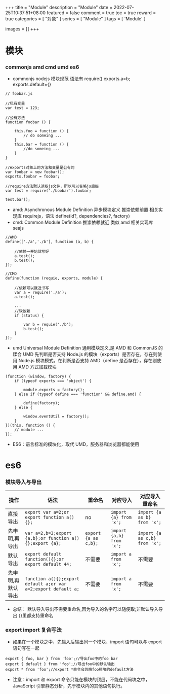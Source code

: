 +++
title = "Module"
description = "Module"
date = 2022-07-25T10:37:51+08:00
featured = false
comment = true
toc = true
reward = true
categories = [
  "对象"
]
series = [
  "Module"
]
tags = [
  'Module'
]

images = []
+++

<!--more-->

# 模块

### commonjs amd cmd umd es6

- commonjs nodejs 模块规范 语法有 require() exports.a=b; exports.default={}

```
// foobar.js

//私有变量
var test = 123;

//公有方法
function foobar () {

    this.foo = function () {
        // do someing ...
    }
    this.bar = function () {
        //do someing ...
    }
}

//exports对象上的方法和变量是公有的
var foobar = new foobar();
exports.foobar = foobar;
```

```
//require方法默认读取js文件，所以可以省略js后缀
var test = require('./boobar').foobar;

test.bar();
```

- amd: Asynchronous Module Definition 异步模块定义 推崇依赖前置 相关实现库 requirejs，语法 define(id?, dependencies?, factory)
- cmd: Common Module Definition 推崇依赖就近 类似 amd 相关实现库 seajs

```
//AMD
define(['./a','./b'], function (a, b) {

    //依赖一开始就写好
    a.test();
    b.test();
});

//CMD
define(function (requie, exports, module) {

    //依赖可以就近书写
    var a = require('./a');
    a.test();

    ...
    //软依赖
    if (status) {

        var b = requie('./b');
        b.test();
    }
});
```

- umd Universal Module Definition 通用模块定义,是 AMD 和 CommonJS 的糅合 UMD 先判断是否支持 Node.js 的模块（exports）是否存在，存在则使用 Node.js 模块模式。在判断是否支持 AMD（define 是否存在），存在则使用 AMD 方式加载模块

```
(function (window, factory) {
    if (typeof exports === 'object') {

        module.exports = factory();
    } else if (typeof define === 'function' && define.amd) {

        define(factory);
    } else {

        window.eventUtil = factory();
    }
})(this, function () {
    // module ...
});
```

- ES6：语言标准的模块化，取代 UMD，服务器和浏览器都能使用

# es6

### 模块导入与导出

| 操作              | 语法                                                           | 重命名               | 对应导入                 | 对应导入重命名                |
| ----------------- | -------------------------------------------------------------- | -------------------- | ------------------------ | ----------------------------- |
| 直接导出          | `export var a=2;or export function a(){};`                     | no                   | `import {a} from 'x';`   | `import {a as b} from 'x';`   |
| 先申明,再导出     | `var a=2,b=3;export {a,b};or function a(){};export {a};`       | `export {a as c,b};` | `import {a,b} from 'x';` | `import {a as c,b} from 'x';` |
| 默认导出          | `export default function(){};or export default 44;`            | 不需要               | `import a from 'x';`     | 不需要                        |
| 先申明,再默认导出 | `function a(){};export default a;or var a=2;export default a;` | 不需要               | `import a from 'x';`     | 不需要                        |

- 总结： 默认导入导出不需要重命名,因为导入的名字可以随便取;非默认导入导出 {}里都支持重命名

### export import 复合写法

- 如果在一个模块之中，先输入后输出同一个模块，import 语句可以与 export 语句写在一起

```
export { foo, bar } from 'foo';//导出foo中的foo bar
export { default } from 'foo';//导出foo中的默认输出
export * from 'foo';//export *命令会忽略foo模块的default方法
```

- 注意：import 和 export 命令只能在模块的顶层，不能在代码块之中，JavaScript 引擎静态分析，先于模块内的其他语句执行。
